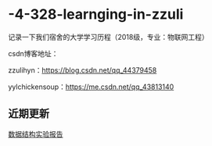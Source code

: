 # -4-328-learnging-in-zzuli
记录一下我们宿舍的大学学习历程（2018级，专业：物联网工程）

csdn博客地址：

zzulihyn：https://blog.csdn.net/qq_44379458

yylchickensoup：https://me.csdn.net/qq_43813140

## 近期更新
[数据结构实验报告](https://github.com/zzulihyn/4-328Learnging-InZzuli/tree/master/%E5%A4%A7%E4%BA%8C/%E6%95%B0%E6%8D%AE%E7%BB%93%E6%9E%84/%E5%AE%9E%E9%AA%8C%E6%8A%A5%E5%91%8A)
